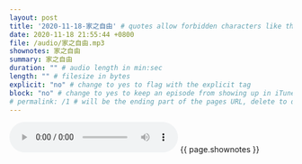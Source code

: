 ```yaml
---
layout: post
title: '2020-11-18-家之自由' # quotes allow forbidden characters like the colon
date: 2020-11-18 21:55:44 +0800
file: /audio/家之自由.mp3
shownotes: 家之自由
summary: 家之自由
duration: "" # audio length in min:sec
length: "" # filesize in bytes
explicit: "no" # change to yes to flag with the explicit tag
block: "no" # change to yes to keep an episode from showing up in iTunes
# permalink: /1 # will be the ending part of the pages URL, delete to default to the title
---
```


<audio controls>
<source src="{{site.url}}{{site.baseurl}}{{ page.file }}" type="audio/x-mp3">
Your browser does not support the audio element.
</audio>
{{ page.shownotes }}
